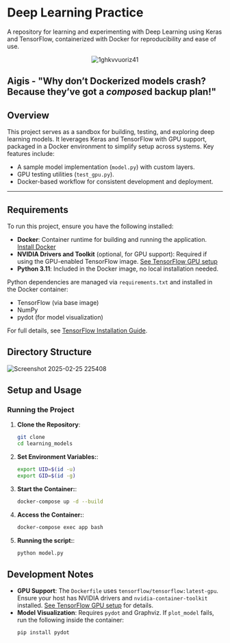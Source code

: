 # Deep Learning Practice

A repository for learning and experimenting with Deep Learning using Keras and TensorFlow, containerized with Docker for reproducibility and ease of use.

<p align="center">
  <img src="https://github.com/user-attachments/assets/5d380431-accf-4fb4-83b5-cbb4ef399a58" alt="1ghkvvuoriz41">
</p>

Aigis - "Why don’t Dockerized models crash? Because they’ve got a *compose*d backup plan!"
---

## Overview

This project serves as a sandbox for building, testing, and exploring deep learning models. It leverages Keras and TensorFlow with GPU support, packaged in a Docker environment to simplify setup across systems. Key features include:

- A sample model implementation (`model.py`) with custom layers.
- GPU testing utilities (`test_gpu.py`).
- Docker-based workflow for consistent development and deployment.

---

## Requirements

To run this project, ensure you have the following installed:

- **Docker**: Container runtime for building and running the application. [Install Docker](https://docs.docker.com/get-docker/)
- **NVIDIA Drivers and Toolkit** (optional, for GPU support): Required if using the GPU-enabled TensorFlow image. [See TensorFlow GPU setup](https://www.tensorflow.org/install/gpu)
- **Python 3.11**: Included in the Docker image, no local installation needed.

Python dependencies are managed via `requirements.txt` and installed in the Docker container:

- TensorFlow (via base image)
- NumPy
- pydot (for model visualization)

For full details, see [TensorFlow Installation Guide](https://www.tensorflow.org/install/pip).

## Directory Structure
![Screenshot 2025-02-25 225408](https://github.com/user-attachments/assets/728a672e-465c-449e-bf10-3d9220a13df3)


## Setup and Usage

### Running the Project

1.  **Clone the Repository**:
    ```bash
    git clone
    cd learning_models
    ```
2.  **Set Environment Variables:**:
    ```bash
    export UID=$(id -u)
    export GID=$(id -g)
    ```
3.  **Start the Container:**:
    ```bash
    docker-compose up -d --build
    ```
4.  **Access the Container:**:
    ```bash
    docker-compose exec app bash
    ```
5.  **Running the script:**:
    ```bash
    python model.py
    ```

## Development Notes

- **GPU Support**: The `Dockerfile` uses `tensorflow/tensorflow:latest-gpu`. Ensure your host has NVIDIA drivers and `nvidia-container-toolkit` installed. [See TensorFlow GPU setup](https://www.tensorflow.org/install/gpu) for details.
- **Model Visualization**: Requires `pydot` and Graphviz. If `plot_model` fails, run the following inside the container:
  ```bash
  pip install pydot
  ```

